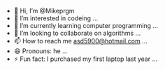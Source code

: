 - 👋 Hi, I’m @Mikeprgm
- 👀 I’m interested in codeing ...
- 🌱 I’m currently learning computer programming ...
- 💞️ I’m looking to collaborate on algorithms ...
- 📫 How to reach me asd5900@hotmail.com ...
- 😄 Pronouns: he ...
- ⚡ Fun fact: I purchased my first laptop last year ...

<!---
Mikeprgm/Mikeprgm is a ✨ special ✨ repository because its `README.md` (this file) appears on your GitHub profile.
You can click the Preview link to take a look at your changes.
--->
